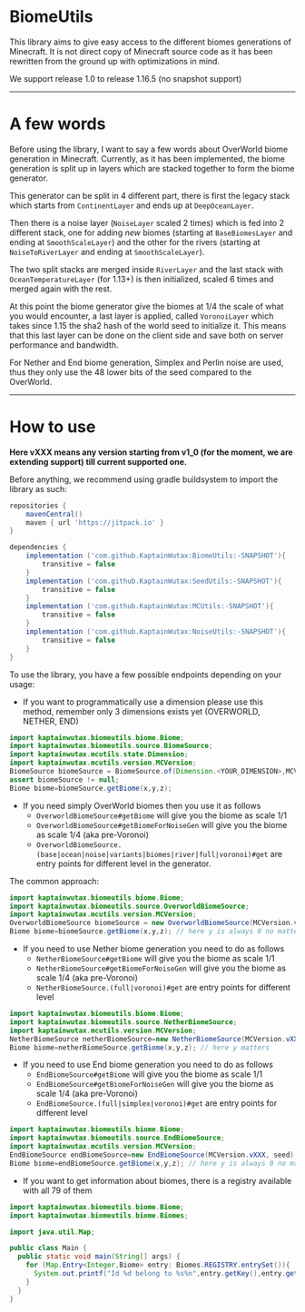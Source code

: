 # BiomeUtils

This library aims to give easy access to the different biomes generations of Minecraft. It is not direct copy of Minecraft
source code as it has been rewritten from the ground up with optimizations in mind.

We support release 1.0 to release 1.16.5 (no snapshot support)

------

# A few words
Before using the library, I want to say a few words about OverWorld biome generation in Minecraft. Currently, as it has been 
implemented, the biome generation is split up in layers which are stacked together to form the biome generator.

This generator can be split in 4 different part, there is first the legacy stack which starts from `ContinentLayer`
and ends up at `DeepOceanLayer`.

Then there is a noise layer (`NoiseLayer` scaled 2 times) which is fed into 2 different stack, one for adding
*new* biomes (starting at `BaseBiomesLayer` and ending at `SmoothScaleLayer`) and the other for the rivers (starting
at `NoiseToRiverLayer` and ending at `SmoothScaleLayer`). 

The two split stacks are merged inside `RiverLayer` and the last stack with `OceanTemperatureLayer` (for 1.13+) is then initialized,
scaled 6 times and merged again with the rest.

At this point the biome generator give the biomes at 1/4 the scale of what you would encounter, a last layer is 
applied, called `VoronoiLayer` which takes since 1.15 the sha2 hash of the world seed to initialize it.
This means that this last layer can be done on the client side and save both on server performance and bandwidth.

For Nether and End biome generation, Simplex and Perlin noise are used, thus they only use the 48 lower bits of the seed
compared to the OverWorld.

------

# How to use

**Here vXXX means any version starting from v1_0 (for the moment, we are extending support) till current supported one.**

Before anything, we recommend using gradle buildsystem to import the library as such:
```groovy
repositories {
    mavenCentral()
    maven { url 'https://jitpack.io' }
}

dependencies {
    implementation ('com.github.KaptainWutax:BiomeUtils:-SNAPSHOT'){
        transitive = false
    }
    implementation ('com.github.KaptainWutax:SeedUtils:-SNAPSHOT'){
        transitive = false
    }
    implementation ('com.github.KaptainWutax:MCUtils:-SNAPSHOT'){
        transitive = false
    }
    implementation ('com.github.KaptainWutax:NoiseUtils:-SNAPSHOT'){
        transitive = false
    }
}
```


To use the library, you have a few possible endpoints depending on your usage:

- If you want to programmatically use a dimension please use this method, remember only 3 dimensions exists yet 
  (OVERWORLD, NETHER, END)
  
```java
import kaptainwutax.biomeutils.biome.Biome;
import kaptainwutax.biomeutils.source.BiomeSource;
import kaptainwutax.mcutils.state.Dimension;
import kaptainwutax.mcutils.version.MCVersion;
BiomeSource biomeSource = BiomeSource.of(Dimension.<YOUR_DIMENSION>,MCVersion.vXXX, seed);
assert biomeSource != null;
Biome biome=biomeSource.getBiome(x,y,z);
```

- If you need simply OverWorld biomes then you use it as follows
  - `OverworldBiomeSource#getBiome` will give you the biome as scale 1/1
  - `OverworldBiomeSource#getBiomeForNoiseGen` will give you the biome as scale 1/4 (aka pre-Voronoi)
  - `OverworldBiomeSource.(base|ocean|noise|variants|biomes|river|full|voronoi)#get` are entry points for different level 
  in the generator.

The common approach:     
```java
import kaptainwutax.biomeutils.biome.Biome;
import kaptainwutax.biomeutils.source.OverworldBiomeSource;
import kaptainwutax.mcutils.version.MCVersion;
OverworldBiomeSource biomeSource = new OverworldBiomeSource(MCVersion.vXXX, seed);
Biome biome=biomeSource.getBiome(x,y,z); // here y is always 0 no matter what you pass
```

- If you need to use Nether biome generation you need to do as follows
   - `NetherBiomeSource#getBiome` will give you the biome as scale 1/1
   - `NetherBiomeSource#getBiomeForNoiseGen` will give you the biome as scale 1/4 (aka pre-Voronoi)
   - `NetherBiomeSource.(full|voronoi)#get` are entry points for different level 
 
   
```java
import kaptainwutax.biomeutils.biome.Biome;
import kaptainwutax.biomeutils.source.NetherBiomeSource;
import kaptainwutax.mcutils.version.MCVersion;
NetherBiomeSource netherBiomeSource=new NetherBiomeSource(MCVersion.vXXX, seed);
Biome biome=netherBiomeSource.getBiome(x,y,z); // here y matters
```

- If you need to use End biome generation you need to do as follows
   - `EndBiomeSource#getBiome` will give you the biome as scale 1/1
   - `EndBiomeSource#getBiomeForNoiseGen` will give you the biome as scale 1/4 (aka pre-Voronoi)
   - `EndBiomeSource.(full|simplex|voronoi)#get` are entry points for different level 
 
   
```java
import kaptainwutax.biomeutils.biome.Biome;
import kaptainwutax.biomeutils.source.EndBiomeSource;
import kaptainwutax.mcutils.version.MCVersion;
EndBiomeSource endBiomeSource=new EndBiomeSource(MCVersion.vXXX, seed);
Biome biome=endBiomeSource.getBiome(x,y,z); // here y is always 0 no matter what you pass
```

- If you want to get information about biomes, there is a registry available with all 79 of them

```java
import kaptainwutax.biomeutils.biome.Biome;
import kaptainwutax.biomeutils.biome.Biomes;

import java.util.Map;

public class Main {
  public static void main(String[] args) {
    for (Map.Entry<Integer,Biome> entry: Biomes.REGISTRY.entrySet()){
      System.out.printf("Id %d belong to %s%n",entry.getKey(),entry.getValue());
    }
  }
}
```
